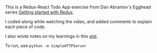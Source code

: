 This is a Redux-React Todo App exercise from Dan Abramov's Egghead series [Getting started with Redux][1].

I coded along while watching the video, and added comments to explain each piece of code.

I also wrote notes on my learnings in this [gist][2].

To run, use `python -m SimpleHTTPServer`

[1]: https://egghead.io/lessons/react-redux-react-todo-list-example-adding-a-todo
[2]: https://gist.github.com/amysimmons/c13395c181e00e867d18846f21faf935